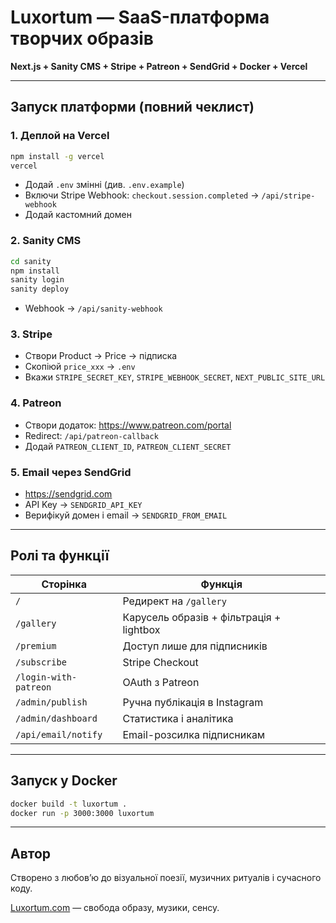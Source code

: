 # Luxortum — SaaS-платформа творчих образів

**Next.js + Sanity CMS + Stripe + Patreon + SendGrid + Docker + Vercel**

---

## Запуск платформи (повний чеклист)

### 1. Деплой на Vercel
```bash
npm install -g vercel
vercel
```
- Додай `.env` змінні (див. `.env.example`)
- Включи Stripe Webhook: `checkout.session.completed` → `/api/stripe-webhook`
- Додай кастомний домен

### 2. Sanity CMS
```bash
cd sanity
npm install
sanity login
sanity deploy
```
- Webhook → `/api/sanity-webhook`

### 3. Stripe
- Створи Product → Price → підписка
- Скопіюй `price_xxx` → `.env`
- Вкажи `STRIPE_SECRET_KEY`, `STRIPE_WEBHOOK_SECRET`, `NEXT_PUBLIC_SITE_URL`

### 4. Patreon
- Створи додаток: https://www.patreon.com/portal
- Redirect: `/api/patreon-callback`
- Додай `PATREON_CLIENT_ID`, `PATREON_CLIENT_SECRET`

### 5. Email через SendGrid
- https://sendgrid.com
- API Key → `SENDGRID_API_KEY`
- Верифікуй домен і email → `SENDGRID_FROM_EMAIL`

---

## Ролі та функції

| Сторінка | Функція |
|---------|---------|
| `/` | Редирект на `/gallery` |
| `/gallery` | Карусель образів + фільтрація + lightbox |
| `/premium` | Доступ лише для підписників |
| `/subscribe` | Stripe Checkout |
| `/login-with-patreon` | OAuth з Patreon |
| `/admin/publish` | Ручна публікація в Instagram |
| `/admin/dashboard` | Статистика і аналітика |
| `/api/email/notify` | Email-розсилка підписникам |

---

## Запуск у Docker
```bash
docker build -t luxortum .
docker run -p 3000:3000 luxortum
```

---

## Автор
Створено з любов’ю до візуальної поезії, музичних ритуалів і сучасного коду.

[Luxortum.com](https://luxortum.com) — свобода образу, музики, сенсу.